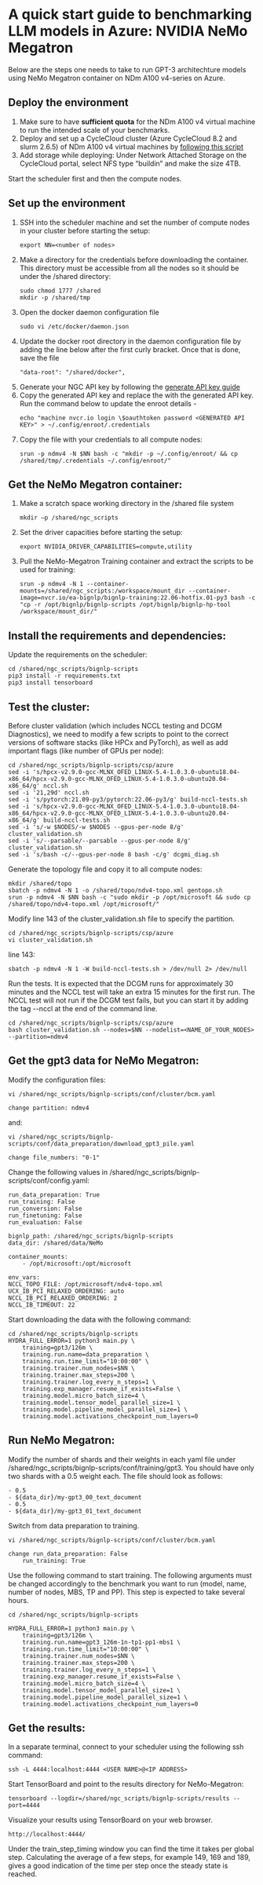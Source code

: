 # A quick start guide to benchmarking LLM models in Azure: NVIDIA NeMo Megatron
Below are the steps one needs to take to run GPT-3 architechture models using NeMo Megatron container on NDm A100 v4-series on Azure.

## Deploy the environment
1. Make sure to have **sufficient quota** for the NDm A100 v4 virtual machine to run the intended scale of your benchmarks.
2. Deploy and set up a CycleCloud cluster (Azure CycleCloud 8.2 and slurm 2.6.5) of NDm A100 v4 virtual machines by [following this script](https://github.com/Azure/woc-benchmarking/tree/main/CycleCloudProjects/cc-slurm-ngc-ub2004)
3. Add storage while deploying: Under Network Attached Storage on the CycleCloud portal, select NFS type “buildin” and make the size 4TB.

Start the scheduler first and then the compute nodes.

## Set up the environment
1. SSH into the scheduler machine and set the number of compute nodes in your cluster before starting the setup:
    ```
    export NN=<number of nodes>
    ```
2. Make a directory for the credentials before downloading the container. This directory must be accessible from all the nodes so it should be under the /shared directory:
    ```
    sudo chmod 1777 /shared
    mkdir -p /shared/tmp
    ```
3. Open the docker daemon configuration file
    ```
    sudo vi /etc/docker/daemon.json
    ```
4. Update the docker root directory in the daemon configuration file by adding the line below after the first curly bracket. Once that is done, save the file
    ```
    "data-root": "/shared/docker",
    ```
5. Generate your NGC API key by following the [generate API key guide](https://docs.nvidia.com/ngc/ngc-overview/index.html#generating-api-key)
6. Copy the generated API key and replace the <GENERATED API KEY> with the generated API key. Run the command below to update the enroot details - 
    ```
    echo "machine nvcr.io login \$oauthtoken password <GENERATED API KEY>" > ~/.config/enroot/.credentials
    ```
7. Copy the file with your credentials to all compute nodes:
    ```
    srun -p ndmv4 -N $NN bash -c "mkdir -p ~/.config/enroot/ && cp /shared/tmp/.credentials ~/.config/enroot/"
    ```

## Get the NeMo Megatron container:
1. Make a scratch space working directory in the /shared file system 
    ```
    mkdir –p /shared/ngc_scripts
    ``` 
2. Set the driver capacities before starting the setup: 
    ```
    export NVIDIA_DRIVER_CAPABILITIES=compute,utility
    ```
3. Pull the NeMo-Megatron Training container and extract the scripts to be used for training: 
    ```
    srun -p ndmv4 -N 1 --container-mounts=/shared/ngc_scripts:/workspace/mount_dir --container-image=nvcr.io/ea-bignlp/bignlp-training:22.06-hotfix.01-py3 bash -c "cp -r /opt/bignlp/bignlp-scripts /opt/bignlp/bignlp-hp-tool /workspace/mount_dir/"
    ```
## Install the requirements and dependencies:
Update the requirements on the scheduler:
```
cd /shared/ngc_scripts/bignlp-scripts
pip3 install -r requirements.txt
pip3 install tensorboard
```
## Test the cluster:
Before cluster validation (which includes NCCL testing and DCGM Diagnostics), we need to modify a few scripts to point to the correct versions of software stacks (like HPCx and PyTorch), as well as add important flags (like number of GPUs per node):
```
cd /shared/ngc_scripts/bignlp-scripts/csp/azure
sed -i 's/hpcx-v2.9.0-gcc-MLNX_OFED_LINUX-5.4-1.0.3.0-ubuntu18.04-x86_64/hpcx-v2.9.0-gcc-MLNX_OFED_LINUX-5.4-1.0.3.0-ubuntu20.04-x86_64/g' nccl.sh
sed -i '21,29d' nccl.sh
sed -i 's/pytorch:21.09-py3/pytorch:22.06-py3/g' build-nccl-tests.sh
sed -i 's/hpcx-v2.9.0-gcc-MLNX_OFED_LINUX-5.4-1.0.3.0-ubuntu18.04-x86_64/hpcx-v2.9.0-gcc-MLNX_OFED_LINUX-5.4-1.0.3.0-ubuntu20.04-x86_64/g' build-nccl-tests.sh
sed -i 's/-w $NODES/-w $NODES --gpus-per-node 8/g' cluster_validation.sh
sed -i 's/--parsable/--parsable --gpus-per-node 8/g' cluster_validation.sh
sed -i 's/bash -c/--gpus-per-node 8 bash -c/g' dcgmi_diag.sh    
```
Generate the topology file and copy it to all compute nodes:
```
mkdir /shared/topo
sbatch -p ndmv4 -N 1 -o /shared/topo/ndv4-topo.xml gentopo.sh
srun -p ndmv4 -N $NN bash -c "sudo mkdir -p /opt/microsoft && sudo cp /shared/topo/ndv4-topo.xml /opt/microsoft/"
```
Modify line 143 of the cluster_validation.sh file to specify the partition.
```
cd /shared/ngc_scripts/bignlp-scripts/csp/azure
vi cluster_validation.sh
```
line 143: 
```
sbatch -p ndmv4 -N 1 -W build-nccl-tests.sh > /dev/null 2> /dev/null
```
Run the tests. It is expected that the DCGM runs for approximately 30 minutes and the NCCL test will take an extra 15 minutes for the first run. The NCCL test will not run if the DCGM test fails, but you can start it by adding the tag --nccl at the end of the command line.
```
cd /shared/ngc_scripts/bignlp-scripts/csp/azure
bash cluster_validation.sh --nodes=$NN --nodelist=<NAME_OF_YOUR_NODES> --partition=ndmv4
```
## Get the gpt3 data for NeMo Megatron:
Modify the configuration files:
```
vi /shared/ngc_scripts/bignlp-scripts/conf/cluster/bcm.yaml
    
change partition: ndmv4
```
and:
```
vi /shared/ngc_scripts/bignlp-scripts/conf/data_preparation/download_gpt3_pile.yaml

change file_numbers: "0-1"
```
Change the following values in /shared/ngc_scripts/bignlp-scripts/conf/config.yaml:
```
run_data_preparation: True
run_training: False
run_conversion: False
run_finetuning: False
run_evaluation: False

bignlp_path: /shared/ngc_scripts/bignlp-scripts
data_dir: /shared/data/NeMo

container_mounts:
    - /opt/microsoft:/opt/microsoft

env_vars:
NCCL_TOPO_FILE: /opt/microsoft/ndv4-topo.xml
UCX_IB_PCI_RELAXED_ORDERING: auto
NCCL_IB_PCI_RELAXED_ORDERING: 2
NCCL_IB_TIMEOUT: 22
```
Start downloading the data with the following command:
```
cd /shared/ngc_scripts/bignlp-scripts
HYDRA_FULL_ERROR=1 python3 main.py \
    training=gpt3/126m \
    training.run.name=data_preparation \
    training.run.time_limit="10:00:00" \
    training.trainer.num_nodes=$NN \
    training.trainer.max_steps=200 \
    training.trainer.log_every_n_steps=1 \
    training.exp_manager.resume_if_exists=False \
    training.model.micro_batch_size=4 \
    training.model.tensor_model_parallel_size=1 \
    training.model.pipeline_model_parallel_size=1 \
    training.model.activations_checkpoint_num_layers=0 
```
## Run NeMo Megatron:
Modify the number of shards and their weights in each yaml file under /shared/ngc_scripts/bignlp-scripts/conf/training/gpt3. You should have only two shards with a 0.5 weight each. The file should look as follows:
```
- 0.5
- ${data_dir}/my-gpt3_00_text_document
- 0.5
- ${data_dir}/my-gpt3_01_text_document
```
Switch from data preparation to training.
```
vi /shared/ngc_scripts/bignlp-scripts/conf/cluster/bcm.yaml

change run_data_preparation: False
    run_training: True
```
Use the following command to start training. The following arguments must be changed accordingly to the benchmark you want to run (model, name, number of nodes, MBS, TP and PP). This step is expected to take several hours.
```
cd /shared/ngc_scripts/bignlp-scripts

HYDRA_FULL_ERROR=1 python3 main.py \
    training=gpt3/126m \
    training.run.name=gpt3_126m-1n-tp1-pp1-mbs1 \
    training.run.time_limit="10:00:00" \
    training.trainer.num_nodes=$NN \
    training.trainer.max_steps=200 \
    training.trainer.log_every_n_steps=1 \
    training.exp_manager.resume_if_exists=False \
    training.model.micro_batch_size=4 \
    training.model.tensor_model_parallel_size=1 \
    training.model.pipeline_model_parallel_size=1 \
    training.model.activations_checkpoint_num_layers=0
```
## Get the results:
In a separate terminal, connect to your scheduler using the following ssh command:
```
ssh -L 4444:localhost:4444 <USER NAME>@<IP ADDRESS>
```
Start TensorBoard and point to the results directory for NeMo-Megatron:
```
tensorboard --logdir=/shared/ngc_scripts/bignlp-scripts/results --port=4444
```
Visualize your results using TensorBoard on your web browser.
```
http://localhost:4444/
```
Under the train_step_timing window you can find the time it takes per global step. Calculating the average of a few steps, for example 149, 169 and 189, gives a good indication of the time per step once the steady state is reached.


